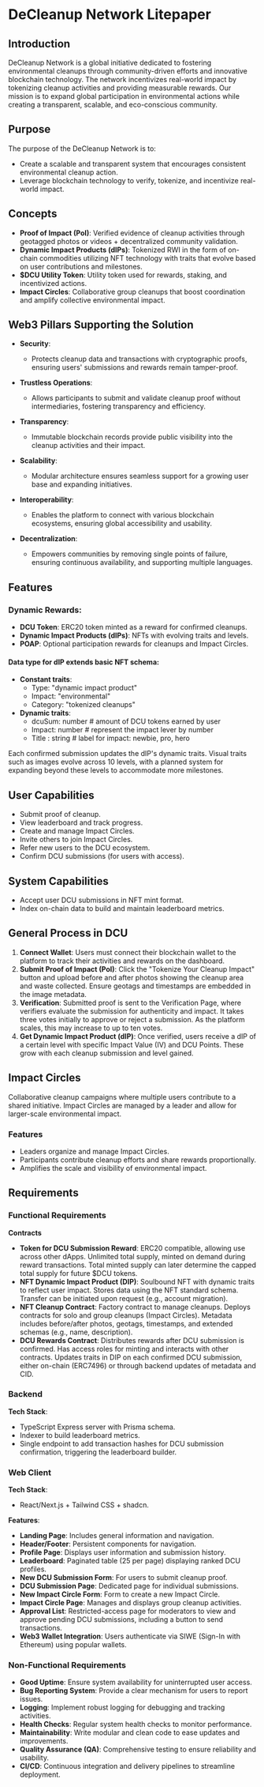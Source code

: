 # DeCleanup Network Litepaper

## Introduction

DeCleanup Network is a global initiative dedicated to fostering environmental cleanups through community-driven efforts and innovative blockchain technology. The network incentivizes real-world impact by tokenizing cleanup activities and providing measurable rewards. Our mission is to expand global participation in environmental actions while creating a transparent, scalable, and eco-conscious community.

## Purpose

The purpose of the DeCleanup Network is to:

- Create a scalable and transparent system that encourages consistent environmental cleanup action.
- Leverage blockchain technology to verify, tokenize, and incentivize real-world impact.

## Concepts

- **Proof of Impact (PoI)**: Verified evidence of cleanup activities through geotagged photos or videos + decentralized community validation.
- **Dynamic Impact Products (dIPs)**: Tokenized RWI in the form of on-chain commodities utilizing NFT technology with traits that evolve based on user contributions and milestones.
- **$DCU Utility Token**: Utility token used for rewards, staking, and incentivized actions.
- **Impact Circles**: Collaborative group cleanups that boost coordination and amplify collective environmental impact.

## Web3 Pillars Supporting the Solution

- **Security**:
  - Protects cleanup data and transactions with cryptographic proofs, ensuring users' submissions and rewards remain tamper-proof.

- **Trustless Operations**:
  - Allows participants to submit and validate cleanup proof without intermediaries, fostering transparency and efficiency.

- **Transparency**:
  - Immutable blockchain records provide public visibility into the cleanup activities and their impact.

- **Scalability**:
  - Modular architecture ensures seamless support for a growing user base and expanding initiatives.

- **Interoperability**:
  - Enables the platform to connect with various blockchain ecosystems, ensuring global accessibility and usability.

- **Decentralization**:
  - Empowers communities by removing single points of failure, ensuring continuous availability, and supporting multiple languages.

## Features

### Dynamic Rewards:

- **DCU Token**: ERC20 token minted as a reward for confirmed cleanups.
- **Dynamic Impact Products (dIPs)**: NFTs with evolving traits and levels.
- **POAP**: Optional participation rewards for cleanups and Impact Circles.

#### Data type for dIP extends basic NFT schema:

- **Constant traits**:
  - Type: "dynamic impact product"
  - Impact: "environmental"
  - Category: "tokenized cleanups"
- **Dynamic traits**:
  - dcuSum: number # amount of DCU tokens earned by user
  - Impact: number # represent the impact lever by number
  - Title : string # label for impact: newbie, pro, hero

Each confirmed submission updates the dIP's dynamic traits. Visual traits such as images evolve across 10 levels, with a planned system for expanding beyond these levels to accommodate more milestones.

## User Capabilities

- Submit proof of cleanup.
- View leaderboard and track progress.
- Create and manage Impact Circles.
- Invite others to join Impact Circles.
- Refer new users to the DCU ecosystem.
- Confirm DCU submissions (for users with access).

## System Capabilities

- Accept user DCU submissions in NFT mint format.
- Index on-chain data to build and maintain leaderboard metrics.

## General Process in DCU

1. **Connect Wallet**: Users must connect their blockchain wallet to the platform to track their activities and rewards on the dashboard.
2. **Submit Proof of Impact (PoI)**: Click the "Tokenize Your Cleanup Impact" button and upload before and after photos showing the cleanup area and waste collected. Ensure geotags and timestamps are embedded in the image metadata.
3. **Verification**: Submitted proof is sent to the Verification Page, where verifiers evaluate the submission for authenticity and impact. It takes three votes initially to approve or reject a submission. As the platform scales, this may increase to up to ten votes.
4. **Get Dynamic Impact Product (dIP)**: Once verified, users receive a dIP of a certain level with specific Impact Value (IV) and DCU Points. These grow with each cleanup submission and level gained.

## Impact Circles

Collaborative cleanup campaigns where multiple users contribute to a shared initiative. Impact Circles are managed by a leader and allow for larger-scale environmental impact.

### Features

- Leaders organize and manage Impact Circles.
- Participants contribute cleanup efforts and share rewards proportionally.
- Amplifies the scale and visibility of environmental impact.

## Requirements

### Functional Requirements

**Contracts**

- **Token for DCU Submission Reward**: ERC20 compatible, allowing use across other dApps. Unlimited total supply, minted on demand during reward transactions. Total minted supply can later determine the capped total supply for future $DCU tokens.
- **NFT Dynamic Impact Product (DIP)**: Soulbound NFT with dynamic traits to reflect user impact. Stores data using the NFT standard schema. Transfer can be initiated upon request (e.g., account migration).
- **NFT Cleanup Contract**: Factory contract to manage cleanups. Deploys contracts for solo and group cleanups (Impact Circles). Metadata includes before/after photos, geotags, timestamps, and extended schemas (e.g., name, description).
- **DCU Rewards Contract**: Distributes rewards after DCU submission is confirmed. Has access roles for minting and interacts with other contracts. Updates traits in DIP on each confirmed DCU submission, either on-chain (ERC7496) or through backend updates of metadata and CID.

### Backend

**Tech Stack**:

- TypeScript Express server with Prisma schema.
- Indexer to build leaderboard metrics.
- Single endpoint to add transaction hashes for DCU submission confirmation, triggering the leaderboard builder.

### Web Client

**Tech Stack**:

- React/Next.js + Tailwind CSS + shadcn.

**Features**:

- **Landing Page**: Includes general information and navigation.
- **Header/Footer**: Persistent components for navigation.
- **Profile Page**: Displays user information and submission history.
- **Leaderboard**: Paginated table (25 per page) displaying ranked DCU profiles.
- **New DCU Submission Form**: For users to submit cleanup proof.
- **DCU Submission Page**: Dedicated page for individual submissions.
- **New Impact Circle Form**: Form to create a new Impact Circle.
- **Impact Circle Page**: Manages and displays group cleanup activities.
- **Approval List**: Restricted-access page for moderators to view and approve pending DCU submissions, including a button to send transactions.
- **Web3 Wallet Integration**: Users authenticate via SIWE (Sign-In with Ethereum) using popular wallets.

### Non-Functional Requirements

- **Good Uptime**: Ensure system availability for uninterrupted user access.
- **Bug Reporting System**: Provide a clear mechanism for users to report issues.
- **Logging**: Implement robust logging for debugging and tracking activities.
- **Health Checks**: Regular system health checks to monitor performance.
- **Maintainability**: Write modular and clean code to ease updates and improvements.
- **Quality Assurance (QA)**: Comprehensive testing to ensure reliability and usability.
- **CI/CD**: Continuous integration and delivery pipelines to streamline deployment.
